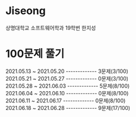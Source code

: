 # Jiseong
상명대학교 소프트웨어학과 19학번 한지성


# 100문제 풀기
2021.05.13 ~ 2021.05.20 ------------- 3문제(3/100)\
2021.05.21 ~ 2021.05.27 ------------- 0문제(3/100)\
2021.05.28 ~ 2021.06.03 ------------- 5문제(8/100)\
2021.06.04 ~ 2021.06.10 ------------- 0문제(8/100)\
2021.06.11 ~ 2021.06.17 ------------- 0문제(8/100)\
2021.06.18 ~ 2021.06.28 ------------- 9문제(17/100)
